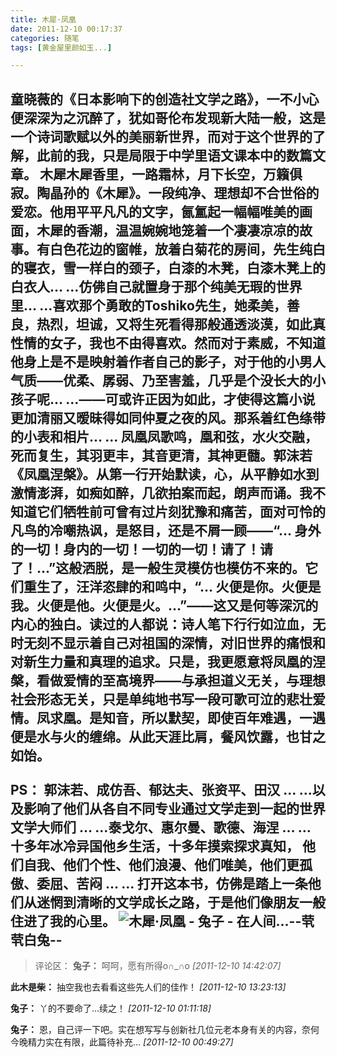 ```yaml
---
title: 木犀·凤凰
date: 2011-12-10 00:17:37
categories: 随笔
tags: [黄金屋里颜如玉...]

---
```

<a name="OLE_LINK1" target="_blank" rel="nofollow">童晓薇的《日本影响下的创造社文学之路》，一不小心便深深为之沉醉了，犹如哥伦布发现新大陆一般，这是一个诗词歌赋以外的美丽新世界，而对于这个世界的了解，此前的我，只是局限于中学里语文课本中的数篇文章。</a> **木犀**木犀香里，一路霜林，月下长空，万籟俱寂。陶晶孙的《木犀》。一段纯净、理想却不合世俗的爱恋。他用平平凡凡的文字，氤氲起一幅幅唯美的画面，木犀的香潮，温温婉婉地笼着一个凄凄凉凉的故事。有白色花边的窗帷，放着白菊花的房间，先生纯白的寝衣，雪一样白的颈子，白漆的木凳，白漆木凳上的白衣人… …仿佛自己就置身于那个纯美无瑕的世界里… …喜欢那个勇敢的Toshiko先生，她柔美，善良，热烈，坦诚，又将生死看得那般通透淡漠，如此真性情的女子，我也不由得喜欢。然而对于素威，不知道他身上是不是映射着作者自己的影子，对于他的小男人气质——优柔、孱弱、乃至害羞，几乎是个没长大的小孩子呢… …——可或许正因为如此，才使得这篇小说更加清丽又暧昧得如同仲夏之夜的风。那系着红色绦带的小表和相片… … **凤凰**凤歌鸣，凰和弦，水火交融，死而复生，其羽更丰，其音更清，其神更髓。郭沫若《凤凰涅槃》。从第一行开始默读，心，从平静如水到激情澎湃，如痴如醉，几欲拍案而起，朗声而诵。我不知道它们牺牲前可曾有过片刻犹豫和痛苦，面对可怜的凡鸟的冷嘲热讽，是怒目，还是不屑一顾——“… 身外的一切！身内的一切！一切的一切！请了！请了！…”这般洒脱，是一般生灵模仿也模仿不来的。它们重生了，汪洋恣肆的和鸣中，“… 火便是你。火便是我。火便是他。火便是火。…”——这又是何等深沉的内心的独白。读过的人都说：诗人笔下行行如泣血，无时无刻不显示着自己对祖国的深情，对旧世界的痛恨和对新生力量和真理的追求。只是，我更愿意将凤凰的涅槃，看做爱情的至高境界——与承担道义无关，与理想社会形态无关，只是单纯地书写一段可歌可泣的悲壮爱情。凤求凰。是知音，所以默契，即使百年难遇，一遇便是水与火的缠绵。从此天涯比肩，餐风饮露，也甘之如饴。<br /><br />PS： <a name="OLE_LINK1" target="_blank" rel="nofollow">郭沫若、成仿吾、郁达夫、张资平、田汉</a> <a name="OLE_LINK1" target="_blank" rel="nofollow">… …以及影响了他们从各自不同专业通过文学走到一起的世界文学大师们</a> <a name="OLE_LINK1" target="_blank" rel="nofollow">… …泰戈尔、惠尔曼、歌德、海涅</a> <a name="OLE_LINK1" target="_blank" rel="nofollow">… …</a> <a name="OLE_LINK1" target="_blank" rel="nofollow">十多年冰冷异国他乡生活，十多年摸索探求真知，</a> <a name="OLE_LINK1" target="_blank" rel="nofollow">他们自我、他们个性、他们浪漫、他们唯美，他们更孤傲、委屈、苦闷</a> **… …** **打开这本书，仿佛是踏上一条他们从迷惘到清晰的文学成长之路，于是他们像朋友一般住进了我的心里。** ![木犀·凤凰 - 兔子 - 在人间...](1558526946064038935.jpg)--茕茕白兔--
---
>评论区：
>**兔子：** 呵呵，愿有所得o∩_∩o  *[2011-12-10 14:42:07]*
>
**此木是柴：** 抽空我也去看看这些先人们的佳作！  *[2011-12-10 13:23:13]*
>
**兔子：** 丫的不要命了...续之！  *[2011-12-10 01:11:18]*
>
**兔子：** 恩，自己评一下吧。实在想写写与创新社几位元老本身有关的内容，奈何今晚精力实在有限，此篇待补充…  *[2011-12-10 00:49:27]*
>
